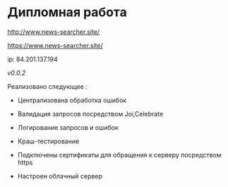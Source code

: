 <h1>Дипломная работа</h1>

http://www.news-searcher.site/

https://www.news-searcher.site/

ip: 84.201.137.194

*v0.0.2*

Реализовано следующее :

- Централизована обработка ошибок

- Валидация запросов посредством Joi,Celebrate

- Логирование запросов и ошибок

- Краш-тестирование

- Подключены сертификаты для обращения к серверу посредством https

- Настроен облачный сервер
